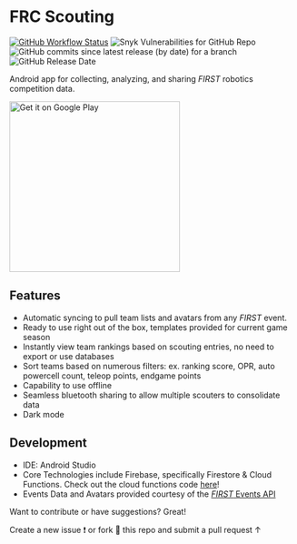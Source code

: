 # FRC Scouting

<a href="https://github.com/aamijar/team2059-scouting-android/actions"><img alt="GitHub Workflow Status" src="https://img.shields.io/github/workflow/status/aamijar/team2059-scouting-android/App%20Build?logo=gradle"></a>
<img alt="Snyk Vulnerabilities for GitHub Repo" src="https://img.shields.io/snyk/vulnerabilities/github/aamijar/team2059-scouting-android">
<img alt="GitHub commits since latest release (by date) for a branch" src="https://img.shields.io/github/commits-since/aamijar/team2059-scouting-android/latest">
<img alt="GitHub Release Date" src="https://img.shields.io/github/release-date/aamijar/team2059-scouting-android?color=%23db1495&logo=android">

Android app for collecting, analyzing, and sharing *FIRST* robotics competition data.


<a href='https://play.google.com/store/apps/details?id=org.team2059.scouting&pcampaignid=pcampaignidMKT-Other-global-all-co-prtnr-py-PartBadge-Mar2515-1'><img alt='Get it on Google Play' src='https://play.google.com/intl/en_us/badges/static/images/badges/en_badge_web_generic.png' width=300px/></a>


## Features

* Automatic syncing to pull team lists and avatars from any *FIRST* event.
* Ready to use right out of the box, templates provided for current game season
* Instantly view team rankings based on scouting entries, no need to export or use databases
* Sort teams based on numerous filters: ex. ranking score, OPR, auto powercell count, teleop points, endgame points
* Capability to use offline
* Seamless bluetooth sharing to allow multiple scouters to consolidate data
* Dark mode

## Development

* IDE: Android Studio
* Core Technologies include Firebase, specifically Firestore & Cloud Functions. Check out the cloud functions code [here](https://github.com/aamijar/team2059-scouting-firebase)! 
* Events Data and Avatars provided courtesy of the [*FIRST* Events API](https://frc-events.firstinspires.org/services/API)






Want to contribute or have suggestions? Great!

Create a new issue ❗️ or fork 🍴 this repo and submit a pull request ↑


